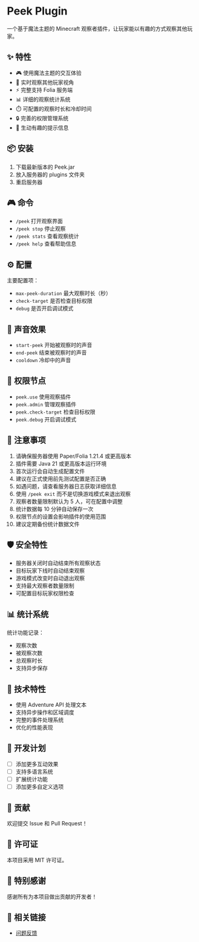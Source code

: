 # Peek Plugin

一个基于魔法主题的 Minecraft 观察者插件，让玩家能以有趣的方式观察其他玩家。

## ✨ 特性

- 🎮 使用魔法主题的交互体验
- 👥 实时观察其他玩家视角
- ⚡ 完整支持 Folia 服务端
- 📊 详细的观察统计系统
- ⏱️ 可配置的观察时长和冷却时间
- 🔒 完善的权限管理系统
- 🌈 生动有趣的提示信息

## 📦 安装

1. 下载最新版本的 Peek.jar
2. 放入服务器的 plugins 文件夹
3. 重启服务器

## 🎮 命令

- `/peek` 打开观察界面
- `/peek stop` 停止观察
- `/peek stats` 查看观察统计
- `/peek help` 查看帮助信息

## ⚙️ 配置

主要配置项：
- `max-peek-duration` 最大观察时长（秒）
- `check-target` 是否检查目标权限
- `debug` 是否开启调试模式

## 🎵 声音效果

- `start-peek` 开始被观察时的声音
- `end-peek` 结束被观察时的声音
- `cooldown` 冷却中的声音

## 🔑 权限节点

- `peek.use` 使用观察插件
- `peek.admin` 管理观察插件
- `peek.check-target` 检查目标权限
- `peek.debug` 开启调试模式

## 📝 注意事项

1. 请确保服务器使用 Paper/Folia 1.21.4 或更高版本
2. 插件需要 Java 21 或更高版本运行环境
3. 首次运行会自动生成配置文件
4. 建议在正式使用前先测试配置是否正确
5. 如遇问题，请查看服务器日志获取详细信息
6. 使用 `/peek exit` 而不是切换游戏模式来退出观察
7. 观察者数量限制默认为 5 人，可在配置中调整
8. 统计数据每 10 分钟自动保存一次
9. 权限节点的设置会影响插件的使用范围
10. 建议定期备份统计数据文件

## 🛡️ 安全特性

- 服务器关闭时自动结束所有观察状态
- 目标玩家下线时自动结束观察
- 游戏模式改变时自动退出观察
- 支持最大观察者数量限制
- 可配置目标玩家权限检查

## 📊 统计系统

统计功能记录：
- 观察次数
- 被观察次数
- 总观察时长
- 支持异步保存

## 🔧 技术特性

- 使用 Adventure API 处理文本
- 支持异步操作和区域调度
- 完整的事件处理系统
- 优化的性能表现

## 📝 开发计划

- [ ] 添加更多互动效果
- [ ] 支持多语言系统
- [ ] 扩展统计功能
- [ ] 添加更多自定义选项

## 🤝 贡献

欢迎提交 Issue 和 Pull Request！

## 📄 许可证

本项目采用 MIT 许可证。

## 🌟 特别感谢

感谢所有为本项目做出贡献的开发者！

## 🔗 相关链接

- [问题反馈](https://github.com/yourusername/peek/issues)
